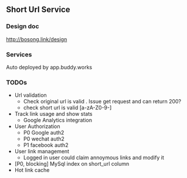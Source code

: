 ## Short Url Service

### Design doc

http://bosong.link/design


### Services

Auto deployed by app.buddy.works

### TODOs

- Url validation
  - Check original url is valid . Issue get request and can return 200?
  - check short url is valid [a-zA-Z0-9-]
- Track link usage and show stats 
  - Google Analytics integration
- User Authorization
  - P0 Google auth2
  - P0 wechat auth2
  - P1 facebook auth2
- User link management
  - Logged in user could claim annoymous links and modify it
- [P0, blocking] MySql index on short_url column
- Hot link cache
